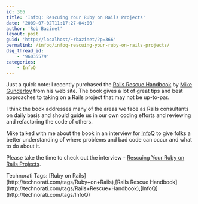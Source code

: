 ```yaml
---
id: 366
title: 'InfoQ: Rescuing Your Ruby on Rails Projects'
date: '2009-07-02T11:17:27-04:00'
author: 'Rob Bazinet'
layout: post
guid: 'http://localhost/~rbazinet/?p=366'
permalink: /infoq/infoq-rescuing-your-ruby-on-rails-projects/
dsq_thread_id:
    - '96035579'
categories:
    - InfoQ
---
```


Just a quick note: I recently purchased the [Rails Rescue Handbook](http://www.railsrescuebook.com/) by [Mike Gunderloy](http://afreshcup.com/) from his web site. The book gives a lot of great tips and best approaches to taking on a Rails project that may not be up-to-par.

I think the book addresses many of the areas we face as Rails consultants on daily basis and should guide us in our own coding efforts and reviewing and refactoring the code of others.

Mike talked with me about the book in an interview for [InfoQ](http://www.infoq.com/news/2009/07/rails-rescue-handbook) to give folks a better understanding of where problems and bad code can occur and what to do about it.

Please take the time to check out the interview - [Rescuing Your Ruby on Rails Projects](http://www.infoq.com/news/2009/07/rails-rescue-handbook).

<div class="wlWriterEditableSmartContent" id="scid:0767317B-992E-4b12-91E0-4F059A8CECA8:5e777485-b264-49d7-a068-123b6243612e" style="padding-bottom: 0px; margin: 0px; padding-left: 0px; padding-right: 0px; display: inline; float: none; padding-top: 0px">Technorati Tags: [Ruby on Rails](http://technorati.com/tags/Ruby+on+Rails),[Rails Rescue Handbook](http://technorati.com/tags/Rails+Rescue+Handbook),[InfoQ](http://technorati.com/tags/InfoQ)</div>